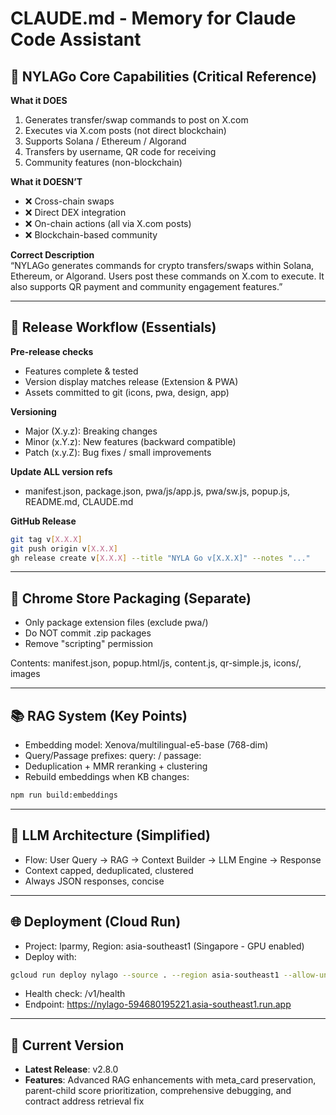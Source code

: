 # CLAUDE.md - Memory for Claude Code Assistant

## 🎯 NYLAGo Core Capabilities (Critical Reference)
**What it DOES**
1. Generates transfer/swap commands to post on X.com  
2. Executes via X.com posts (not direct blockchain)  
3. Supports Solana / Ethereum / Algorand  
4. Transfers by username, QR code for receiving  
5. Community features (non-blockchain)  

**What it DOESN’T**
- ❌ Cross-chain swaps  
- ❌ Direct DEX integration  
- ❌ On-chain actions (all via X.com posts)  
- ❌ Blockchain-based community  

**Correct Description**  
“NYLAGo generates commands for crypto transfers/swaps within Solana, Ethereum, or Algorand. Users post these commands on X.com to execute. It also supports QR payment and community engagement features.”

---

## 🚀 Release Workflow (Essentials)

**Pre-release checks**
- Features complete & tested  
- Version display matches release (Extension & PWA)  
- Assets committed to git (icons, pwa, design, app)  

**Versioning**
- Major (X.y.z): Breaking changes  
- Minor (x.Y.z): New features (backward compatible)  
- Patch (x.y.Z): Bug fixes / small improvements  

**Update ALL version refs**
- manifest.json, package.json, pwa/js/app.js, pwa/sw.js, popup.js, README.md, CLAUDE.md

**GitHub Release**
```bash
git tag v[X.X.X]
git push origin v[X.X.X]
gh release create v[X.X.X] --title "NYLA Go v[X.X.X]" --notes "..."
```

---

## 🏪 Chrome Store Packaging (Separate)
- Only package extension files (exclude pwa/)  
- Do NOT commit .zip packages  
- Remove "scripting" permission  

Contents: manifest.json, popup.html/js, content.js, qr-simple.js, icons/, images  

---

## 📚 RAG System (Key Points)
- Embedding model: Xenova/multilingual-e5-base (768-dim)  
- Query/Passage prefixes: query: / passage:  
- Deduplication + MMR reranking + clustering  
- Rebuild embeddings when KB changes:  
```bash
npm run build:embeddings
```

---

## 🧠 LLM Architecture (Simplified)
- Flow: User Query → RAG → Context Builder → LLM Engine → Response  
- Context capped, deduplicated, clustered  
- Always JSON responses, concise  

---

## 🌐 Deployment (Cloud Run)
- Project: lparmy, Region: asia-southeast1 (Singapore - GPU enabled)  
- Deploy with:
```bash
gcloud run deploy nylago --source . --region asia-southeast1 --allow-unauthenticated
```
- Health check: /v1/health  
- Endpoint: https://nylago-594680195221.asia-southeast1.run.app  

---

## 📌 Current Version
- **Latest Release**: v2.8.0  
- **Features**: Advanced RAG enhancements with meta_card preservation, parent-child score prioritization, comprehensive debugging, and contract address retrieval fix  
